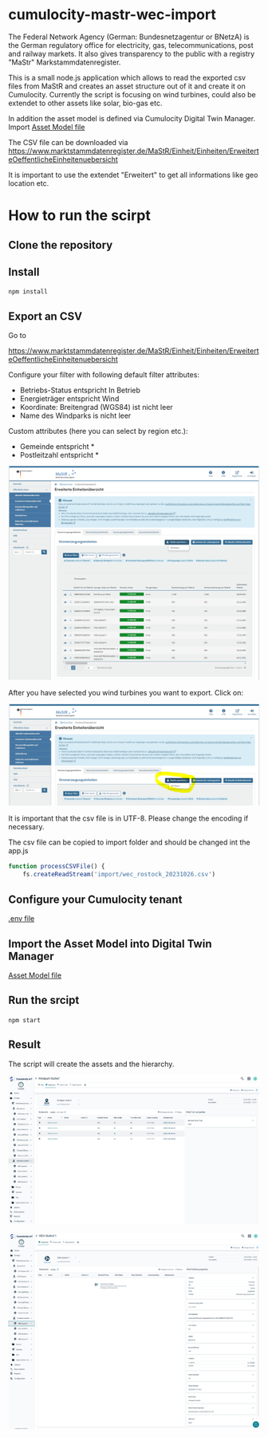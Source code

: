 # cumulocity-mastr-wec-import

The Federal Network Agency (German: Bundesnetzagentur or BNetzA) is the German regulatory office for electricity, gas, telecommunications, post and railway markets.
It also gives transparency to the public with a registry "MaStr" Markstammdatenregister.

This is a small node.js application which allows to read the exported csv files from MaStR and creates an asset structure out of it and create it on Cumulocity. Currently the script is focusing on wind turbines, could also be extendet to other assets like solar, bio-gas etc.

In addition the asset model is defined via Cumulocity Digital Twin Manager. Import [Asset Model file](/assetmodel/Export-asset-models.json)

The CSV file can be downloaded via https://www.marktstammdatenregister.de/MaStR/Einheit/Einheiten/ErweiterteOeffentlicheEinheitenuebersicht

It is important to use the extendet "Erweitert" to get all informations like geo location etc.

# How to run the scirpt

## Clone the repository

## Install
  
`npm install`

## Export an CSV

Go to 

https://www.marktstammdatenregister.de/MaStR/Einheit/Einheiten/ErweiterteOeffentlicheEinheitenuebersicht

Configure your filter with following default filter attributes:

* Betriebs-Status entspricht In Betrieb
* Energieträger entspricht Wind
* Koordinate: Breitengrad (WGS84) ist nicht leer
* Name des Windparks is nicht leer

Custom attributes (here you can select by region etc.):
* Gemeinde entspricht *
* Postleitzahl entspricht *

![ErweiterteOeffentlicheEinheitenuebersicht](./doc/mastr-1.PNG)

After you have selected you wind turbines you want to export. Click on:

![ErweiterteOeffentlicheEinheitenuebersicht](./doc/mastr-2.PNG)

It is important that the csv file is in UTF-8. Please change the encoding if necessary.

The csv file can be copied to import folder and should be changed int the app.js

```javascript
function processCSVFile() {
    fs.createReadStream('import/wec_rostock_20231026.csv')

```

## Configure your Cumulocity tenant

[.env file](/.env)

## Import the Asset Model into Digital Twin Manager

[Asset Model file](/assetmodel/Export-asset-models.json)

## Run the srcipt

`npm start`

## Result

The script will create the assets and the hierarchy.


![Cockpit 1](./doc/c8y-1.PNG)

![Cockpit 2](./doc/c8y-2.PNG)
